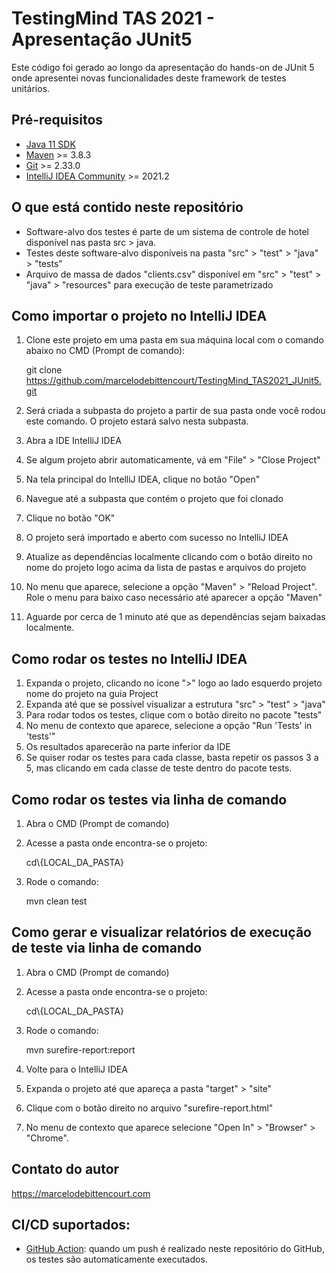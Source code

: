 # TestingMind TAS 2021 - Apresentação JUnit5
Este código foi gerado ao longo da apresentação do hands-on de JUnit 5 onde apresentei novas funcionalidades deste framework de testes unitários.

## Pré-requisitos
* [Java 11 SDK](https://www.oracle.com/java/technologies/downloads/#java11)
* [Maven](https://maven.apache.org/download.cgi) >= 3.8.3
* [Git](https://git-scm.com/) >= 2.33.0
* [IntelliJ IDEA Community](https://www.jetbrains.com/idea/download) >= 2021.2

## O que está contido neste repositório
* Software-alvo dos testes é parte de um sistema de controle de hotel disponível nas pasta src > java.
* Testes deste software-alvo disponíveis na pasta "src" > "test" > "java" > "tests"
* Arquivo de massa de dados "clients.csv" disponível em "src" > "test" > "java" > "resources" para execução de teste parametrizado

## Como importar o projeto no IntelliJ IDEA
1. Clone este projeto em uma pasta em sua máquina local com o comando abaixo no CMD (Prompt de comando):

   git clone https://github.com/marcelodebittencourt/TestingMind_TAS2021_JUnit5.git

2. Será criada a subpasta do projeto a partir de sua pasta onde você rodou este comando. O projeto estará salvo nesta subpasta.
3. Abra a IDE IntelliJ IDEA
4. Se algum projeto abrir automaticamente, vá em "File" > "Close Project"
5. Na tela principal do IntelliJ IDEA, clique no botão "Open"
6. Navegue até a subpasta que contém o projeto que foi clonado
7. Clique no botão "OK"
8. O projeto será importado e aberto com sucesso no IntelliJ IDEA
9. Atualize as dependências localmente clicando com o botão direito no nome do projeto logo acima da lista de pastas e arquivos do projeto
10. No menu que aparece, selecione a opção "Maven" > "Reload Project". Role o menu para baixo caso necessário até aparecer a opção "Maven"
11. Aguarde por cerca de 1 minuto até que as dependências sejam baixadas localmente.

## Como rodar os testes no IntelliJ IDEA
1. Expanda o projeto, clicando no ícone ">" logo ao lado esquerdo projeto nome do projeto na guia Project
2. Expanda até que se possível visualizar a estrutura "src" > "test" > "java"
3. Para rodar todos os testes, clique com o botão direito no pacote "tests"
4. No menu de contexto que aparece, selecione a opção "Run 'Tests' in 'tests'"
5. Os resultados aparecerão na parte inferior da IDE
6. Se quiser rodar os testes para cada classe, basta repetir os passos 3 a 5, mas clicando em cada classe de teste dentro do pacote tests.

## Como rodar os testes via linha de comando
1. Abra o CMD (Prompt de comando)
2. Acesse a pasta onde encontra-se o projeto:

   cd\\{LOCAL_DA_PASTA}
3. Rode o comando:

   mvn clean test

## Como gerar e visualizar relatórios de execução de teste via linha de comando
1. Abra o CMD (Prompt de comando)
2. Acesse a pasta onde encontra-se o projeto:

   cd\\{LOCAL_DA_PASTA}
3. Rode o comando:

   mvn surefire-report:report
4. Volte para o IntelliJ IDEA
5. Expanda o projeto até que apareça a pasta "target" > "site"
6. Clique com o botão direito no arquivo "surefire-report.html"
7. No menu de contexto que aparece selecione "Open In" > "Browser" > "Chrome".

## Contato do autor
https://marcelodebittencourt.com

## CI/CD suportados:
* [GitHub Action](https://github.com/marcelodebittencourt/TestingMind_TAS2021_JUnit5/blob/master/.github/workflows/test.yml): quando um push é realizado neste repositório do GitHub, os testes são automaticamente executados.